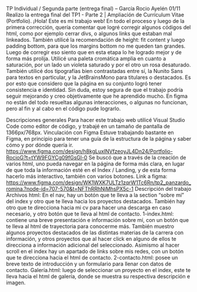 TP Individual / Segunda parte (entrega final) – García Rocio Ayelén
01/11 Realizo la entrega final del TP1 - Parte 2 | Ampliación de Currículum Vitae (Portfolio).
¡Hola! Este es mi trabajo web! En todo el proceso y luego de la primera corrección, quería comentar que logré corregir algunos códigos del html, como por ejemplo cerrar divs, o algunos links que estaban mal linkeados. También utilicé la recomendación de height: fit content y luego padding bottom, para que los margins bottom no me queden tan grandes. Luego de corregir eso siento que en esta etapa lo he logrado mejor y de forma más prolija. Utilicé una paleta cromática amplia en cuanto a saturación, por un lado un violeta saturado y por el otro un rosa desaturado. También utilicé dos tipografías bien contrastadas entre sí, la Nunito Sans para textos en particular, y la JetBrainsMono para titulares o destacados. Es por esto que considero que la página en su conjunto logró tener consistencia e identidad. Sin duda, estoy segura de que el trabajo podría seguir mejorando y creo objetivamente que he aprendido mucho. En figma no están del todo resueltas algunas interacciones, o algunas no funcionan, pero al fin y al cabo en el código pude lograrlo.

Descripciones generales
Para hacer este trabajo web utilicé Visual Studio Code como editor de código, y trabajé en un tamaño de pantalla de 1366px/768px.
Vinculación con Figma
Estuve trabajando bastante en Figma, en principio para tener una guía de la estructura de la página y saber cómo y por dónde quería ir. https://www.figma.com/design/h8kgLuxlNVfzeoyJL4Dn24/Portfolio-RocioG?t=tYW9FGYCg09fGsGl-0
Se buscó que a través de la creación de varios html, uno pueda navegar en la página de forma más clara, en lugar de que toda la información esté en el Index / Landing, y de esta forma hacerlo más interactivo, también con varios botones. 
Link a figma:
https://www.figma.com/design/WK1WXK7ULTz1zqrW1Tc6Rn/tp2_panzardo_romina.?node-id=707-570&t=NFThRRhNjMhsPX5c-1
Descripción del trabajo
Archivos html:
En el nav, hay un botón que te lleva a la section “sobre mí” del index y otro que te lleva hacia los proyectos destacados. También hay otro que te direcciona hacia mi cv para hacer una descarga en caso necesario, y otro botón que te lleva al html de contacto. 
1-index.html: contiene una breve presentación e información sobre mí, con un botón que te lleva al html de trayectoria para conocerme más. También muestro algunos proyectos destacados de las distintas materias de la carrera con información, y otros proyectos que al hacer click en alguno de ellos te direcciona a información adicional del seleccionado. Asimismo al hacer scroll en el index hay un apartado de links sobre mis redes, con un botón que te direcciona hacia el html de contacto. 
2-contacto.html: posee un breve texto de introducción y un formulario para llenar con datos de contacto.
Galería.html: luego de seleccionar un proyecto en el index, este te lleva hacia el html de galería, donde se muestra su respectiva descripción e imagen. 
